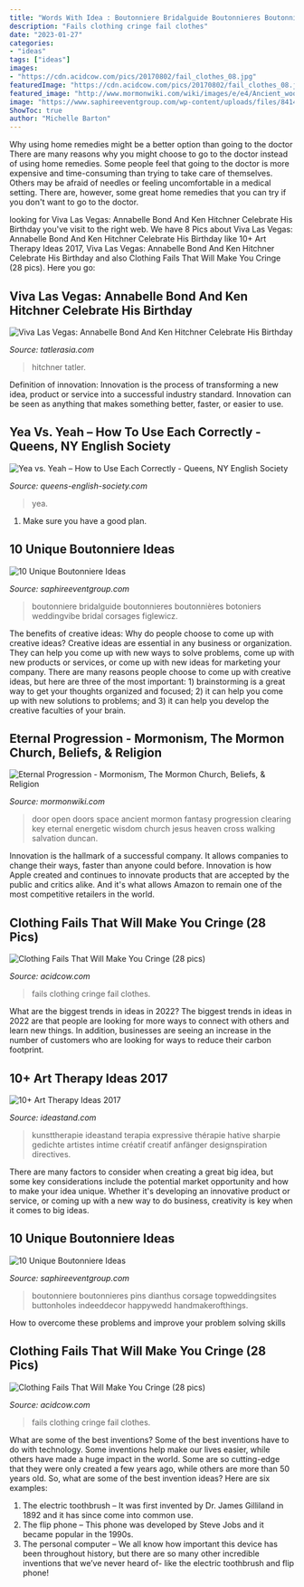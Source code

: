 ```yaml
---
title: "Words With Idea : Boutonniere Bridalguide Boutonnieres Boutonnières Botoniers Weddingvibe Bridal Corsages Figlewicz"
description: "Fails clothing cringe fail clothes"
date: "2023-01-27"
categories:
- "ideas"
tags: ["ideas"]
images:
- "https://cdn.acidcow.com/pics/20170802/fail_clothes_08.jpg"
featuredImage: "https://cdn.acidcow.com/pics/20170802/fail_clothes_08.jpg"
featured_image: "http://www.mormonwiki.com/wiki/images/e/e4/Ancient_wooden_door.jpg"
image: "https://www.saphireeventgroup.com/wp-content/uploads/files/8414/5694/2699/unique_boutonniere_6.jpg"
ShowToc: true
author: "Michelle Barton"
---
```



Why using home remedies might be a better option than going to the doctor
There are many reasons why you might choose to go to the doctor instead of using home remedies. Some people feel that going to the doctor is more expensive and time-consuming than trying to take care of themselves. Others may be afraid of needles or feeling uncomfortable in a medical setting. There are, however, some great home remedies that you can try if you don't want to go to the doctor.

	

		
looking for Viva Las Vegas: Annabelle Bond And Ken Hitchner Celebrate His Birthday you've visit to the right web. We have 8 Pics about Viva Las Vegas: Annabelle Bond And Ken Hitchner Celebrate His Birthday like 10+ Art Therapy Ideas 2017, Viva Las Vegas: Annabelle Bond And Ken Hitchner Celebrate His Birthday and also Clothing Fails That Will Make You Cringe (28 pics). Here you go:
		
    
## Viva Las Vegas: Annabelle Bond And Ken Hitchner Celebrate His Birthday

<img loading=lazy src="https://cdn.tatlerasia.com/asiatatler/i/hk/2020/09/10160550-patricia-tung-gaw-and-annabelle-bond_cover_1333x2000.jpg" onerror="this.onerror=null;this.src='https://tse2.mm.bing.net/th?id=OIP.HTkJTXXW9x6T-GQDOENNxwHaLH&amp;pid=15.1';" alt="Viva Las Vegas: Annabelle Bond And Ken Hitchner Celebrate His Birthday">

_Source: tatlerasia.com_

>hitchner tatler. 

	

Definition of innovation:
Innovation is the process of transforming a new idea, product or service into a successful industry standard. Innovation can be seen as anything that makes something better, faster, or easier to use.

    
## Yea Vs. Yeah – How To Use Each Correctly - Queens, NY English Society

<img loading=lazy src="https://www.queens-english-society.com/wp-content/uploads/2020/04/yea-versus-yeah.png" onerror="this.onerror=null;this.src='https://tse1.mm.bing.net/th?id=OIP.yK5nO-k-3teEDL2lGU70PgHaDt&amp;pid=15.1';" alt="Yea vs. Yeah – How to Use Each Correctly - Queens, NY English Society">

_Source: queens-english-society.com_

>yea. 

	

1. Make sure you have a good plan.

    
## 10 Unique Boutonniere Ideas

<img loading=lazy src="https://www.saphireeventgroup.com/wp-content/uploads/files/8414/5694/2699/unique_boutonniere_6.jpg" onerror="this.onerror=null;this.src='https://tse1.mm.bing.net/th?id=OIP.F8xt2Ds5SLMLM8OyPekDFgAAAA&amp;pid=15.1';" alt="10 Unique Boutonniere Ideas">

_Source: saphireeventgroup.com_

>boutonniere bridalguide boutonnieres boutonnières botoniers weddingvibe bridal corsages figlewicz. 

	

The benefits of creative ideas: Why do people choose to come up with creative ideas?
Creative ideas are essential in any business or organization. They can help you come up with new ways to solve problems, come up with new products or services, or come up with new ideas for marketing your company. There are many reasons people choose to come up with creative ideas, but here are three of the most important: 1) brainstorming is a great way to get your thoughts organized and focused; 2) it can help you come up with new solutions to problems; and 3) it can help you develop the creative faculties of your brain.

    
## Eternal Progression - Mormonism, The Mormon Church, Beliefs, &amp; Religion

<img loading=lazy src="http://www.mormonwiki.com/wiki/images/e/e4/Ancient_wooden_door.jpg" onerror="this.onerror=null;this.src='https://tse1.mm.bing.net/th?id=OIP.56KeZGgGI2f0ysZm0d_V0gHaLB&amp;pid=15.1';" alt="Eternal Progression - Mormonism, The Mormon Church, Beliefs, &amp; Religion">

_Source: mormonwiki.com_

>door open doors space ancient mormon fantasy progression clearing key eternal energetic wisdom church jesus heaven cross walking salvation duncan. 

	

Innovation is the hallmark of a successful company. It allows companies to change their ways, faster than anyone could before. Innovation is how Apple created and continues to innovate products that are accepted by the public and critics alike. And it's what allows Amazon to remain one of the most competitive retailers in the world.

    
## Clothing Fails That Will Make You Cringe (28 Pics)

<img loading=lazy src="https://cdn.acidcow.com/pics/20170802/fail_clothes_08.jpg" onerror="this.onerror=null;this.src='https://tse3.mm.bing.net/th?id=OIP.GbvhY9D4xBzK-bUOdUY5pQHaNK&amp;pid=15.1';" alt="Clothing Fails That Will Make You Cringe (28 pics)">

_Source: acidcow.com_

>fails clothing cringe fail clothes. 

	

What are the biggest trends in ideas in 2022?
The biggest trends in ideas in 2022 are that people are looking for more ways to connect with others and learn new things. In addition, businesses are seeing an increase in the number of customers who are looking for ways to reduce their carbon footprint.

    
## 10+ Art Therapy Ideas 2017

<img loading=lazy src="https://ideastand.com/wp-content/uploads/2014/05/art-therapy-ideas/4-art-therapy-ideas.jpg" onerror="this.onerror=null;this.src='https://tse1.mm.bing.net/th?id=OIP.obl4Kuo7395PjNi2XFPH7gHaMH&amp;pid=15.1';" alt="10+ Art Therapy Ideas 2017">

_Source: ideastand.com_

>kunsttherapie ideastand terapia expressive thérapie hative sharpie gedichte artistes intime créatif creatif anfänger designspiration directives. 

	

There are many factors to consider when creating a great big idea, but some key considerations include the potential market opportunity and how to make your idea unique. Whether it's developing an innovative product or service, or coming up with a new way to do business, creativity is key when it comes to big ideas.

    
## 10 Unique Boutonniere Ideas

<img loading=lazy src="https://www.saphireeventgroup.com/wp-content/uploads/files/3514/5694/2696/unique_boutonniere_2.jpg" onerror="this.onerror=null;this.src='https://tse4.mm.bing.net/th?id=OIP.eG_JgGc5Wp7sh9P6XiKuPgAAAA&amp;pid=15.1';" alt="10 Unique Boutonniere Ideas">

_Source: saphireeventgroup.com_

>boutonniere boutonnieres pins dianthus corsage topweddingsites buttonholes indeeddecor happywedd handmakerofthings. 

	

How to overcome these problems and improve your problem solving skills
 

    
## Clothing Fails That Will Make You Cringe (28 Pics)

<img loading=lazy src="https://cdn.acidcow.com/pics/20170802/fail_clothes_15.jpg" onerror="this.onerror=null;this.src='https://tse3.mm.bing.net/th?id=OIP.b4OSXQPuxtkQkrIPbLRWMwHaJ4&amp;pid=15.1';" alt="Clothing Fails That Will Make You Cringe (28 pics)">

_Source: acidcow.com_

>fails clothing cringe fail clothes. 

	

What are some of the best inventions?
Some of the best inventions have to do with technology. Some inventions help make our lives easier, while others have made a huge impact in the world. Some are so cutting-edge that they were only created a few years ago, while others are more than 50 years old. So, what are some of the best invention ideas? Here are six examples: 
1) The electric toothbrush – It was first invented by Dr. James Gilliland in 1892 and it has since come into common use.
2) The flip phone – This phone was developed by Steve Jobs and it became popular in the 1990s.
3) The personal computer – We all know how important this device has been throughout history, but there are so many other incredible inventions that we’ve never heard of- like the electric toothbrush and flip phone!

